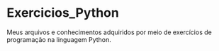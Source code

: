 # Exercicios_Python
Meus arquivos e conhecimentos adquiridos por meio de exercícios de programação na linguagem Python. 
